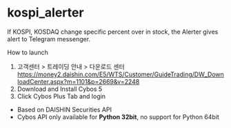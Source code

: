 # kospi_alerter
If KOSPI, KOSDAQ change specific percent over in stock, the Alerter gives alert to Telegram messenger.

How to launch
1. 고객센터 > 트레이딩 안내 > 다운로드 센터   
https://money2.daishin.com/E5/WTS/Customer/GuideTrading/DW_DownloadCenter.aspx?m=1101&p=2669&v=2248
2. Download and Install Cybos 5
3. Click Cybos Plus Tab and login

* Based on DAISHIN Securities API
* Cybos API only available for **Python 32bit**, no support for Python 64bit
